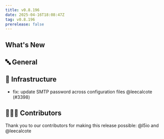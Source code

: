 ```yaml
---
title: v0.8.196
date: 2025-04-16T18:08:47Z
tag: v0.8.196
prerelease: false
---
```


## What's New
## 🔤 General
## 🦴 Infrastructure

- fix: update SMTP password across configuration files @leecalcote (#3398)

## 👨🏽‍💻 Contributors

Thank you to our contributors for making this release possible:
@l5io and @leecalcote


